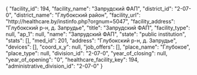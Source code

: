 {
    "facility_id": 194,
    "facility_name": "Запрудский ФАП",
    "district_id": "2-07-0",
    "district_name": "Глубокский район",
    "facility_url": "http:\/\/healthcare.by\/instinfo.php?orgnum=5047",
    "facility_address": "Глубокский р-н,  д. Запрудье",
    "title": "Запрудский ФАП",
    "facility_type": null,
    "ap_1": null,
    "name": "Запрудский ФАП",
    "state": "public institution",
    "stats": [],
    "med_id": 201,
    "address": "Глубокский р-н,  д. Запрудье",
    "devices": [],
    "coord_x_y": null,
    "job_offers": [],
    "place_name": "Глубокое",
    "place_type": null,
    "division_id": "2-07-0",
    "year_of_closing": null,
    "year_of_opening": "0",
    "healthcare_facility_key": 194,
    "administrative_division_id": "2-07-0"
}